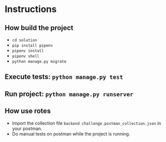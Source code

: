# Instructions

## How build the project
 - `cd solution`
 - `pip install pipenv`
 - `pipenv install`
 - `pipenv shell`
 - `python manage.py migrate`

## Execute tests: `python manage.py test`

## Run project: `python manage.py runserver`

## How use rotes
 - Import the collection file `backend challenge.postman_collection.json` in your postman.
 - Do manual tests on postman while the project is running.
